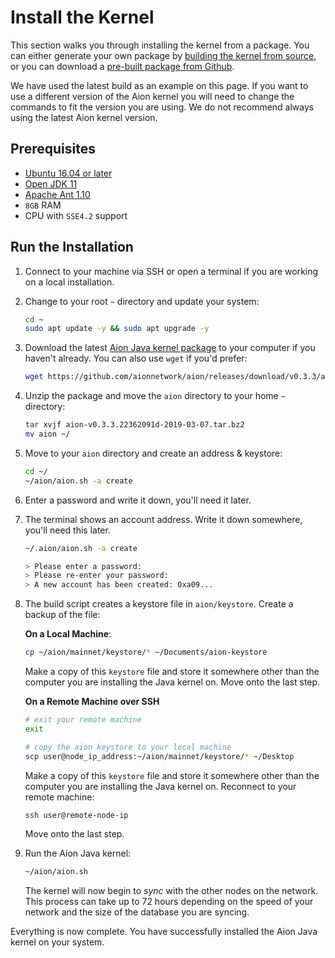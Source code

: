# Install the Kernel

This section walks you through installing the kernel from a package. You can either generate your own package by [building the kernel from source](build-from-source), or you can download a [pre-built package from Github](https://github.com/aionnetwork/aion/releases).

We have used the latest build as an example on this page. If you want to use a different version of the Aion kernel you will need to change the commands to fit the version you are using. We do not recommend always using the latest Aion kernel version.

## Prerequisites

- [Ubuntu 16.04 or later](http://releases.ubuntu.com/16.04/)
- [Open JDK 11](https://download.java.net/java/GA/jdk11/13/GPL/openjdk-11.0.1_linux-x64_bin.tar.gz)
- [Apache Ant 1.10](http://ant.apache.org/bindownload.cgi)
- `8GB` RAM
- CPU with `SSE4.2` support

## Run the Installation

1. Connect to your machine via SSH or open a terminal if you are working on a local installation.
1. Change to your root `~` directory and update your system:

    ```bash
    cd ~
    sudo apt update -y && sudo apt upgrade -y
    ```

1. Download the latest [Aion Java kernel package](https://github.com/aionnetwork/aion/releases) to your computer if you haven't already. You can also use `wget` if you'd prefer:

    ```bash
    wget https://github.com/aionnetwork/aion/releases/download/v0.3.3/aion-v0.3.3.22362091d-2019-03-07.tar.bz2
    ```

1. Unzip the package and move the `aion` directory to your home `~` directory:

    ```bash
    tar xvjf aion-v0.3.3.22362091d-2019-03-07.tar.bz2
    mv aion ~/
    ```

3. Move to your `aion` directory and create an address & keystore:

    ```bash
    cd ~/
    ~/aion/aion.sh -a create
    ```

4. Enter a password and write it down, you'll need it later.
5. The terminal shows an account address. Write it down somewhere, you'll need this later.

    ```bash
    ~/.aion/aion.sh -a create

    > Please enter a password:
    > Please re-enter your password:
    > A new account has been created: 0xa09...
    ```

6. The build script creates a keystore file in `aion/keystore`. Create a backup of the file:

    **On a Local Machine**:

    ```bash
    cp ~/aion/mainnet/keystore/* ~/Documents/aion-keystore
    ```

    Make a copy of this `keystore` file and store it somewhere other than the computer you are installing the Java kernel on. Move onto the last step.

    **On a Remote Machine over SSH**

    ```bash
    # exit your remote machine
    exit

    # copy the aion keystore to your local machine
    scp user@node_ip_address:~/aion/mainnet/keystore/* ~/Desktop
    ```

    Make a copy of this `keystore` file and store it somewhere other than the computer you are installing the Java kernel on. Reconnect to your remote machine:

    ```bash
    ssh user@remote-node-ip
    ```

    Move onto the last step.

7. Run the Aion Java kernel:

    ```bash
    ~/aion/aion.sh
    ```

    The kernel will now begin to _sync_ with the other nodes on the network. This process can take up to 72 hours depending on the speed of your network and the size of the database you are syncing.

Everything is now complete. You have successfully installed the Aion Java kernel on your system.